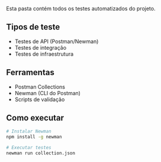Esta pasta contém todos os testes automatizados do projeto.

## Tipos de teste
- Testes de API (Postman/Newman)
- Testes de integração
- Testes de infraestrutura

## Ferramentas
- Postman Collections
- Newman (CLI do Postman)
- Scripts de validação

## Como executar
```bash
# Instalar Newman
npm install -g newman

# Executar testes
newman run collection.json
